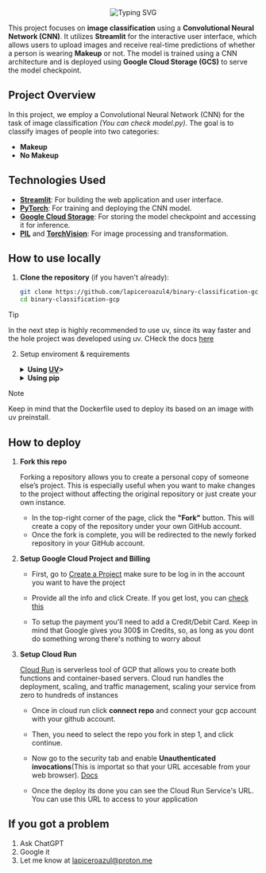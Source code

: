 <div style="display: flex; justify-content: center;">
  <img src="https://readme-typing-svg.herokuapp.com?font=Time+New+Roman&color=00FFFF&size=25&center=true&vCenter=true&width=600&height=100&lines=SegFormer+Implementation;Computer+Vision;" alt="Typing SVG">
</div>


This project focuses on **image classification** using a **Convolutional Neural Network (CNN)**. It utilizes **Streamlit** for the interactive user interface, which allows users to upload images and receive real-time predictions of whether a person is wearing **Makeup** or not. The model is trained using a CNN architecture and is deployed using **Google Cloud Storage (GCS)** to serve the model checkpoint.

## Project Overview

In this project, we employ a Convolutional Neural Network (CNN) for the task of image classification *(You can check model.py)*. The goal is to classify images of people into two categories:
- **Makeup**
- **No Makeup**

## Technologies Used
- [**Streamlit**](https://streamlit.io/): For building the web application and user interface.
- [**PyTorch**](https://pytorch.org/): For training and deploying the CNN model.
- [**Google Cloud Storage**](https://cloud.google.com/storage): For storing the model checkpoint and accessing it for inference.
- [**PIL**](https://pypi.org/project/pillow/) and [**TorchVision**](https://pytorch.org/vision/): For image processing and transformation.

## How to use locally

1. **Clone the repository** (if you haven't already):
   ```bash
   git clone https://github.com/lapiceroazul4/binary-classification-gcp.git
   cd binary-classification-gcp
   ```

> [!TIP]
> In the next step is highly recommended to use uv, since its way faster and the hole project was developed using uv. CHeck the docs [here](https://docs.astral.sh/uv/#uv)

2. Setup enviroment & requirements

    <details>
    <summary><b>Using <a href=https://docs.astral.sh/uv/>UV</a>></b></summary>

    - Install uv
        ```
        curl -LsSf https://astral.sh/uv/install.sh | sh
        ```
    - Create a uv project
        ```
        uv init
        ```
    - Install dependencies
        ```
        uv add -r requirements.txt
        ```
    - Run the app
        ```
        uv run streamlit run src/Homepage.py
        ```
    </details>

    <details>
    <summary><b>Using pip</b></summary>

    - Create the enviroment
        ```
        python -m venv .venv
        ```
    - Activate the enviroment
        ```
        source .venv/bin/activate # Linux
        ```
        ```
        .venv\Scripts\activate # Windows
        ```
    - Install dependencies
        ```
        pip install -r requirements.txt
        ```
    - Run the app
        ```
        streamlit run src/Homepage.py
        ```
    </details>

> [!NOTE]
> Keep in mind that the Dockerfile used to deploy its based on an image with uv preinstall.

## How to deploy

1. **Fork this repo**

     Forking a repository allows you to create a personal copy of someone else’s project. This is especially useful when you want to make changes to the project without affecting the original repository or just create your own instance.

    - In the top-right corner of the page, click the **"Fork"** button. This will create a copy of the repository under your own GitHub account.
    - Once the fork is complete, you will be redirected to the newly forked repository in your GitHub account.


2. **Setup Google Cloud Project and Billing**

    - First, go to [Create a Project](https://console.cloud.google.com/projectcreate?inv=1&invt=Abxo6A) make sure to be log in in the account you want to have the project

    - Provide all the info and click Create. If you get lost, you can [check this](https://developers.google.com/workspace/guides/create-project)

    - To setup the payment you'll need to add a Credit/Debit Card. Keep in mind that Google gives you 300$ in Credits, so, as long as you dont do something wrong there's nothing to worry about

3. **Setup Cloud Run**

    [Cloud Run](https://cloud.google.com/run) is serverless tool of GCP that allows you to create both functions and container-based servers. Cloud run handles the deployment, scaling, and traffic management, scaling your service from zero to hundreds of instances 
    
    - Once in cloud run click **connect repo** and connect your gcp account with your github account.

    - Then, you need to select the repo you fork in step 1, and click continue. 

    - Now go to the security tab and enable **Unauthenticated invocations**(This is importat so that your URL accesable from your web browser). [Docs](https://cloud.google.com/run/docs/authenticating/public?hl=en)

    - Once the deploy its done you can see the Cloud Run Service's URL. You can use this URL to access to your application

## If you got a problem

1. Ask ChatGPT
2. Google it 
3. Let me know at lapiceroazul@proton.me
